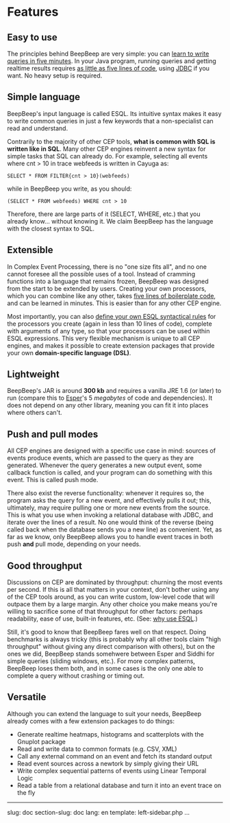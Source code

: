 Features
========

## Easy to use

The principles behind BeepBeep are very simple: you can [learn to write queries in five minutes](/quickintro.html). In your Java program, running queries and getting realtime results requires [as little as five lines of code](/quickintro.html#results), using [JDBC](quickintro.html#jdbc) if you want. No heavy setup is required.

## Simple language

BeepBeep's input language is called ESQL. Its intuitive syntax makes it easy to write common queries in just a few keywords that a non-specialist can read and understand.

Contrarily to the majority of other CEP tools, **what is common with SQL is written like in SQL**. Many other CEP engines reinvent a new syntax for simple tasks that SQL can already do. For example, selecting all events where cnt > 10 in trace webfeeds is written in Cayuga as:

    SELECT * FROM FILTER{cnt > 10}(webfeeds)

while in BeepBeep you write, as you should:

    (SELECT * FROM webfeeds) WHERE cnt > 10

Therefore, there are large parts of it (SELECT, WHERE, etc.) that you already know… without knowing it. We claim BeepBeep has the language with the closest syntax to SQL.

## Extensible

In Complex Event Processing, there is no "one size fits all", and no one cannot foresee all the possible uses of a tool. Instead of cramming functions into a language that remains frozen, BeepBeep was designed from the start to be extended by users. Creating your own processors, which you can combine like any other, takes [five lines of boilerplate code](/custom-processor.html), and can be learned in minutes. This is easier than for any other CEP engine.

Most importantly, you can also [define your own ESQL syntactical rules](/extend-esql.html) for the processors you create (again in less than 10 lines of code), complete with arguments of any type, so that your processors can be used within ESQL expressions. This very flexible mechanism is unique to all CEP engines, and makes it possible to create extension packages that provide your own **domain-specific language (DSL)**.

## Lightweight

BeepBeep's JAR is around **300 kb** and requires a vanilla JRE 1.6 (or later) to run (compare this to [Esper](http://www.espertech.com/)'s 5 *megabytes* of code and dependencies). It does not depend on any other library, meaning you can fit it into places where others can't.

## Push and pull modes

All CEP engines are designed with a specific use case in mind: sources of events produce events, which are passed to the query as they are generated. Whenever the query generates a new output event, some callback function is called, and your program can do something with this event. This is called push mode.

There also exist the reverse functionality: whenever it requires so, the program asks the query for a new event, and effectively pulls it out; this, ultimately, may require pulling one or more new events from the source. This is what you use when invoking a relational database with JDBC, and iterate over the lines of a result. No one would think of the reverse (being called back when the database sends you a new line) as convenient. Yet, as far as we know, only BeepBeep allows you to handle event traces in both push **and** pull mode, depending on your needs.

## Good throughput

Discussions on CEP are dominated by throughput: churning the most events per second. If this is all that matters in your context, don't bother using any of the CEP tools around, as you can write custom, low-level code that will outpace them by a large margin. Any other choice you make means you're willing to sacrifice some of that throughput for other factors: perhaps readability, ease of use, built-in features, etc. (See: [why use ESQL](/why.html).)

Still, it's good to know that BeepBeep fares well on that respect. Doing benchmarks is always tricky (this is probably why all other tools claim "high throughput" without giving any direct comparison with others), but on the ones we did, BeepBeep stands somehwere between Esper and Siddhi for simple queries (sliding windows, etc.). For more complex patterns, BeepBeep loses them both, and in some cases is the only one able to complete a query without crashing or timing out.

## Versatile

Although you can extend the language to suit your needs, BeepBeep already comes with a few extension packages to do things:

- Generate realtime heatmaps, histograms and scatterplots with the Gnuplot package
- Read and write data to common formats (e.g. CSV, XML)
- Call any external command on an event and fetch its standard output
- Read event sources across a newtork by simply giving their URL
- Write complex sequential patterns of events using Linear Temporal Logic
- Read a table from a relational database and turn it into an event trace on the fly

<!-- :wrap=soft: -->
---
slug: doc
section-slug: doc
lang: en
template: left-sidebar.php
...
